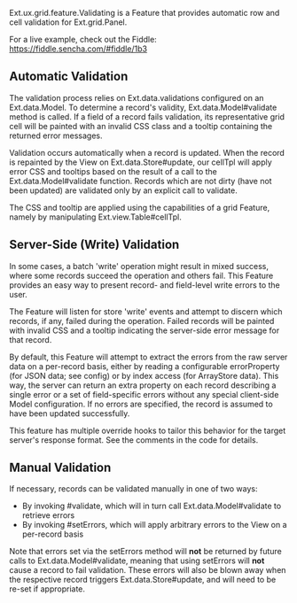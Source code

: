 Ext.ux.grid.feature.Validating is a Feature that provides automatic row and cell validation for Ext.grid.Panel.

For a live example, check out the Fiddle: https://fiddle.sencha.com/#fiddle/1b3

Automatic Validation
------------------
The validation process relies on Ext.data.validations configured on an Ext.data.Model. To determine a record's validity, Ext.data.Model#validate method is called. If a field of a record fails validation, its representative grid cell will be painted with an invalid CSS class and a tooltip containing the returned error messages.

Validation occurs automatically when a record is updated. When the record is repainted by the View on Ext.data.Store#update, our cellTpl will apply error CSS and tooltips based on the result of a call to the Ext.data.Model#validate function. Records which are not dirty (have not been updated) are validated only by an explicit call to validate.

The CSS and tooltip are applied using the capabilities of a grid Feature, namely by manipulating Ext.view.Table#cellTpl.

Server-Side (Write) Validation
--------------------------------------
In some cases, a batch 'write' operation might result in mixed success, where some records succeed the operation and others fail. This Feature provides an easy way to present record- and field-level write errors to the user.

The Feature will listen for store 'write' events and attempt to discern which records, if any, failed during the operation. Failed records will be painted with invalid CSS and a tooltip indicating the server-side error message for that record.

By default, this Feature will attempt to extract the errors from the raw server data on a per-record basis, either by reading a configurable errorProperty (for JSON data; see config) or by index access (for ArrayStore data). This way, the server can return an extra property on each record describing a single error or a set of field-specific errors without any special client-side Model configuration. If no errors are specified, the record is assumed to have been updated successfully.

This feature has multiple override hooks to tailor this behavior for the target server's response format. See the comments in the code for details.

Manual Validation
----------------------
If necessary, records can be validated manually in one of two ways:

- By invoking #validate, which will in turn call Ext.data.Model#validate to retrieve errors
- By invoking #setErrors, which will apply arbitrary errors to the View on a per-record basis

Note that errors set via the setErrors method will **not** be returned by future calls to Ext.data.Model#validate, meaning that using setErrors will **not** cause a record to fail validation. These errors will also be blown away when the respective record triggers Ext.data.Store#update, and will need to be re-set if appropriate.